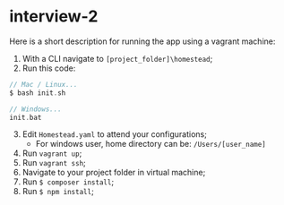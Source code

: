 # interview-2

Here is a short description for running the app using a vagrant machine:

1. With a CLI navigate to `[project_folder]\homestead`;
2. Run this code:
```c
// Mac / Linux...
$ bash init.sh

// Windows...
init.bat
```
3. Edit `Homestead.yaml` to attend your configurations;
    - For windows user, home directory can be: `/Users/[user_name]`
4. Run `vagrant up`;
5. Run `vagrant ssh`;
6. Navigate to your project folder in virtual machine;
7. Run `$ composer install`;
8. Run `$ npm install`;

